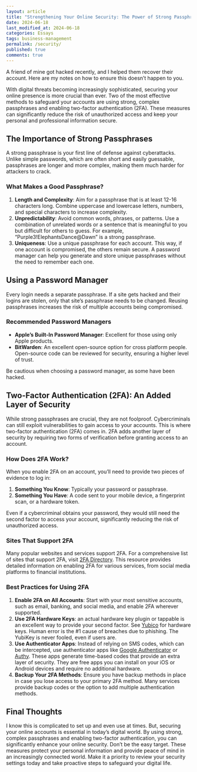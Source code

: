 ```yaml
---
layout: article
title: "Strengthening Your Online Security: The Power of Strong Passphrases and Two-Factor Authentication"
date: 2024-06-18
last_modified_at: 2024-06-18
categories: Essays
tags: business-management
permalink: /security/
published: true
comments: true
---
```

A friend of mine got hacked recently, and I helped them recover their account. Here are my notes on how to ensure this doesn’t happen to you.
<!--more--> 
With digital threats becoming increasingly sophisticated, securing your online presence is more crucial than ever. Two of the most effective methods to safeguard your accounts are using strong, complex passphrases and enabling two-factor authentication (2FA). These measures can significantly reduce the risk of unauthorized access and keep your personal and professional information secure.

## The Importance of Strong Passphrases

A strong passphrase is your first line of defense against cyberattacks. Unlike simple passwords, which are often short and easily guessable, passphrases are longer and more complex, making them much harder for attackers to crack.

### What Makes a Good Passphrase?

1. **Length and Complexity**: Aim for a passphrase that is at least 12-16 characters long. Combine uppercase and lowercase letters, numbers, and special characters to increase complexity.
2. **Unpredictability**: Avoid common words, phrases, or patterns. Use a combination of unrelated words or a sentence that is meaningful to you but difficult for others to guess. For example, “Purple3!ElephantsDance@Dawn” is a strong passphrase.
3. **Uniqueness**: Use a unique passphrase for each account. This way, if one account is compromised, the others remain secure. A password manager can help you generate and store unique passphrases without the need to remember each one.

## Using a Password Manager

Every login needs a separate passphrase. If a site gets hacked and their logins are stolen, only that site’s passphrase needs to be changed. Reusing passphrases increases the risk of multiple accounts being compromised.

### Recommended Password Managers

- **Apple’s Built-In Password Manager**: Excellent for those using only Apple products.
- **BitWarden**: An excellent open-source option for cross platform people. Open-source code can be reviewed for security, ensuring a higher level of trust.

Be cautious when choosing a password manager, as some have been hacked.

## Two-Factor Authentication (2FA): An Added Layer of Security

While strong passphrases are crucial, they are not foolproof. Cybercriminals can still exploit vulnerabilities to gain access to your accounts. This is where two-factor authentication (2FA) comes in. 2FA adds another layer of security by requiring two forms of verification before granting access to an account.

### How Does 2FA Work?

When you enable 2FA on an account, you’ll need to provide two pieces of evidence to log in:
1. **Something You Know**: Typically your password or passphrase.
2. **Something You Have**: A code sent to your mobile device, a fingerprint scan, or a hardware token.

Even if a cybercriminal obtains your password, they would still need the second factor to access your account, significantly reducing the risk of unauthorized access.

### Sites That Support 2FA

Many popular websites and services support 2FA. For a comprehensive list of sites that support 2FA, visit [2FA Directory](https://2fa.directory/). This resource provides detailed information on enabling 2FA for various services, from social media platforms to financial institutions.

### Best Practices for Using 2FA

1. **Enable 2FA on All Accounts**: Start with your most sensitive accounts, such as email, banking, and social media, and enable 2FA wherever supported.
2. **Use 2FA Hardware Keys**: an actual hardware key plugin or tappable is an excellent way to provide your second factor. See [Yubico](https://www.yubico.com) for hardware keys. Human error is the #1 cause of breaches due to phishing. The YubiKey is never fooled, even if users are.
3. **Use Authenticator Apps**: Instead of relying on SMS codes, which can be intercepted, use authenticator apps like [Google Authenticator](https://support.google.com/accounts/answer/1066447) or [Authy](https://authy.com). These apps generate time-based codes that provide an extra layer of security. They are free apps you can install on your iOS or Android devices and require no additional hardware.
4. **Backup Your 2FA Methods**: Ensure you have backup methods in place in case you lose access to your primary 2FA method. Many services provide backup codes or the option to add multiple authentication methods.

## Final Thoughts
I know this is complicated to set up and even use at times. But, securing your online accounts is essential in today’s digital world. By using strong, complex passphrases and enabling two-factor authentication, you can significantly enhance your online security. Don’t be the easy target. These measures protect your personal information and provide peace of mind in an increasingly connected world. Make it a priority to review your security settings today and take proactive steps to safeguard your digital life.
